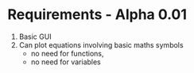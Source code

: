 # Requirements - Alpha 0.01

1. Basic GUI
2. Can plot equations involving basic maths symbols
	- no need for functions,
	- no need for variables
